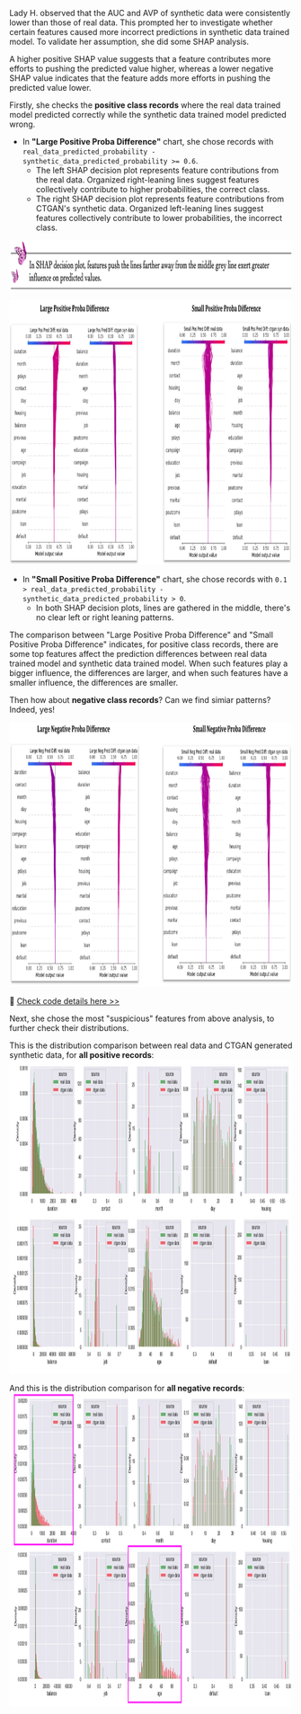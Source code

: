 Lady H. observed that the AUC and AVP of synthetic data were consistently lower than those of real data. This prompted her to investigate whether certain features caused more incorrect predictions in synthetic data trained model. To validate her assumption, she did some SHAP analysis.

A higher positive SHAP value suggests that a feature contributes more efforts to pushing the predicted value higher, whereas a lower negative SHAP value indicates that the feature adds more efforts in pushing the predicted value lower.

Firstly, she checks the <b>positive class records</b> where the real data trained model predicted correctly while the synthetic data trained model predicted wrong.
* In <b>"Large Positive Proba Difference"</b> chart, she chose records with `real_data_predicted_probability - synthetic_data_predicted_probability >= 0.6`.
  * The left SHAP decision plot represents feature contributions from the real data. Organized right-leaning lines suggest features collectively contribute to higher probabilities, the correct class.
  * The right SHAP decision plot represents feature contributions from CTGAN's synthetic data. Organized left-leaning lines suggest features collectively contribute to lower probabilities, the incorrect class.
<p align="left">
<img src="https://github.com/lady-h-world/My_Garden/blob/main/images/notes/shap_decision_plot.png" width="880" height="90" />
</p>

<img src="https://github.com/lady-h-world/My_Garden/blob/main/images/Secret_Guest_images/pos_shaps.png" width="967" height="471" />

* In <b>"Small Positive Proba Difference"</b> chart, she chose records with `0.1 > real_data_predicted_probability - synthetic_data_predicted_probability > 0`.
  * In both SHAP decision plots, lines are gathered in the middle, there's no clear left or right leaning patterns.

The comparison between "Large Positive Proba Difference" and "Small Positive Proba Difference" indicates, for positive class records, there are some top features affect the prediction differences between real data trained model and synthetic data trained model. When such features play a bigger influence, the differences are larger, and when such features have a smaller influence, the differences are smaller.

Then how about <b>negative class records</b>? Can we find simiar patterns? Indeed, yes!

<img src="https://github.com/lady-h-world/My_Garden/blob/main/images/Secret_Guest_images/neg_shaps.png" width="967" height="471" />

🌻 [Check code details here >>][1] 


Next, she chose the most "suspicious" features from above analysis, to further check their distributions.

This is the distribution comparison between real data and CTGAN generated synthetic data, for <b>all positive records</b>:
<img src="https://github.com/lady-h-world/My_Garden/blob/main/images/Secret_Guest_images/pos_dist.png" width="1001" height="559" />

And this is the distribution comparison for <b>all negative records</b>:
<img src="https://github.com/lady-h-world/My_Garden/blob/main/images/Secret_Guest_images/neg_dist.png" width="1001" height="559" />



[1]:https://github.com/lady-h-world/My_Garden/blob/main/code/secret_guest/syn_data_exps/deep_dive.ipynb
